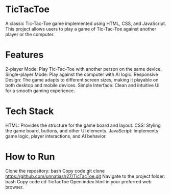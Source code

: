 # TicTacToe

A classic Tic-Tac-Toe game implemented using HTML, CSS, and JavaScript. This project allows users to play a game of Tic-Tac-Toe against another player or the computer.

# Features
2-player Mode: Play Tic-Tac-Toe with another person on the same device.
Single-player Mode: Play against the computer with AI logic.
Responsive Design: The game adapts to different screen sizes, making it playable on both desktop and mobile devices.
Simple Interface: Clean and intuitive UI for a smooth gaming experience.

# Tech Stack
HTML: Provides the structure for the game board and layout.
CSS: Styling the game board, buttons, and other UI elements.
JavaScript: Implements game logic, player interactions, and AI behavior.

# How to Run
Clone the repository:
bash
Copy code
git clone https://github.com/unnatiash27/TicTacToe.git
Navigate to the project folder:
bash
Copy code
cd TicTacToe
Open index.html in your preferred web browser.
